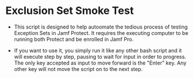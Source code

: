 # Exclusion Set Smoke Test
- This script is designed to help autoomate the tedious process of testing Exception Sets in Jamf Protect. It requires the executing computer to be running both Protect and be enrolled in Jamf Pro. 

- If you want to use it, you simply run it like any other bash script and it will execute step by step, pausing to wait for input in order to progress. The only key accepted as input to move forward is the "Enter" key. Any other key will not move the script on to the next step. 